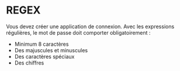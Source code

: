 # REGEX  
Vous devez créer une application de connexion.
Avec les expressions régulières, le mot de passe doit comporter obligatoirement :

* Minimum 8 caractères
* Des majuscules et minuscules
* Des caractères spéciaux
* Des chiffres
